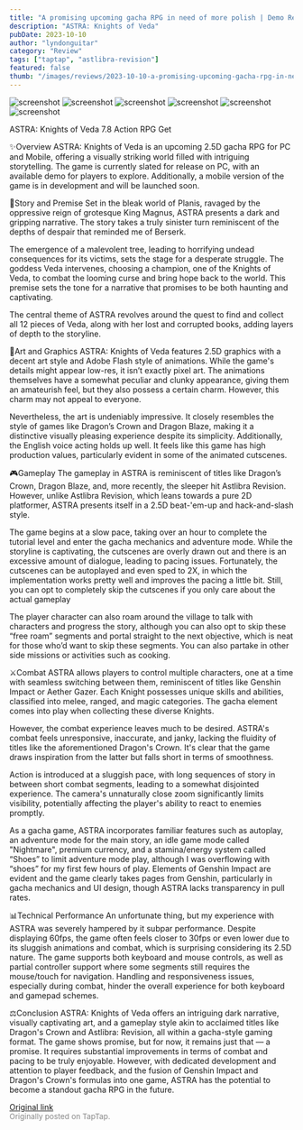 ```yaml
---
title: "A promising upcoming gacha RPG in need of more polish | Demo Review - ASTRA: Knights of Veda"
description: "ASTRA: Knights of Veda"
pubDate: 2023-10-10
author: "lyndonguitar"
category: "Review"
tags: ["taptap", "astlibra-revision"]
featured: false
thumb: "/images/reviews/2023-10-10-a-promising-upcoming-gacha-rpg-in-need-of-more-polish--demo-review---astra-knights-of-ved-0.avif"
---
```


<div class="gallery">
  <img src="/images/reviews/2023-10-10-a-promising-upcoming-gacha-rpg-in-need-of-more-polish--demo-review---astra-knights-of-ved-0.avif" alt="screenshot" />
  <img src="/images/reviews/2023-10-10-a-promising-upcoming-gacha-rpg-in-need-of-more-polish--demo-review---astra-knights-of-ved-1.avif" alt="screenshot" />
  <img src="/images/reviews/2023-10-10-a-promising-upcoming-gacha-rpg-in-need-of-more-polish--demo-review---astra-knights-of-ved-2.avif" alt="screenshot" />
  <img src="/images/reviews/2023-10-10-a-promising-upcoming-gacha-rpg-in-need-of-more-polish--demo-review---astra-knights-of-ved-3.avif" alt="screenshot" />
  <img src="/images/reviews/2023-10-10-a-promising-upcoming-gacha-rpg-in-need-of-more-polish--demo-review---astra-knights-of-ved-4.avif" alt="screenshot" />
  <img src="/images/reviews/2023-10-10-a-promising-upcoming-gacha-rpg-in-need-of-more-polish--demo-review---astra-knights-of-ved-5.avif" alt="screenshot" />
</div>

ASTRA: Knights of Veda
7.8
Action
RPG
Get

✨Overview
ASTRA: Knights of Veda is an upcoming 2.5D gacha RPG for PC and Mobile, offering a visually striking world filled with intriguing storytelling. The game is currently slated for release on PC, with an available demo for players to explore. Additionally, a mobile version of the game is in development and will be launched soon.

📖Story and Premise
Set in the bleak world of Planis, ravaged by the oppressive reign of grotesque King Magnus, ASTRA presents a dark and gripping narrative. The story takes a truly sinister turn reminiscent of the depths of despair that reminded me of Berserk.

The emergence of a malevolent tree, leading to horrifying undead consequences for its victims, sets the stage for a desperate struggle. The goddess Veda intervenes, choosing a champion, one of the Knights of Veda, to combat the looming curse and bring hope back to the world. This premise sets the tone for a narrative that promises to be both haunting and captivating.

The central theme of ASTRA revolves around the quest to find and collect all 12 pieces of Veda, along with her lost and corrupted books, adding layers of depth to the storyline.

🎨Art and Graphics
ASTRA: Knights of Veda features 2.5D graphics with a decent art style and Adobe Flash style of animations. While the game's details might appear low-res, it isn’t exactly pixel art. The animations themselves have a somewhat peculiar and clunky appearance, giving them an amateurish feel, but they also possess a certain charm. However, this charm may not appeal to everyone.

Nevertheless, the art is undeniably impressive. It closely resembles the style of games like Dragon’s Crown and Dragon Blaze, making it a distinctive visually pleasing experience despite its simplicity. Additionally, the English voice acting holds up well. It feels like this game has high production values, particularly evident in some of the animated cutscenes.

🎮Gameplay
The gameplay in ASTRA is reminiscent of titles like Dragon’s Crown, Dragon Blaze, and, more recently, the sleeper hit Astlibra Revision. However, unlike Astlibra Revision, which leans towards a pure 2D platformer, ASTRA presents itself in a 2.5D beat-'em-up and hack-and-slash style.

The game begins at a slow pace, taking over an hour to complete the tutorial level and enter the gacha mechanics and adventure mode. While the storyline is captivating, the cutscenes are overly drawn out and there is an excessive amount of dialogue, leading to pacing issues. Fortunately, the cutscenes can be autoplayed and even sped to 2X, in which the implementation works pretty well and improves the pacing a little bit. Still, you can opt to completely skip the cutscenes if you only care about the actual gameplay

The player character can also roam around the village to talk with characters and progress the story, although you can also opt to skip these “free roam” segments and portal straight to the next objective, which is neat for those who’d want to skip these segments. You can also partake in other side missions or activities such as cooking.

⚔️Combat
ASTRA allows players to control multiple characters, one at a time with seamless switching between them, reminiscent of titles like Genshin Impact or Aether Gazer. Each Knight possesses unique skills and abilities, classified into melee, ranged, and magic categories. The gacha element comes into play when collecting these diverse Knights.

However, the combat experience leaves much to be desired.  ASTRA's combat feels unresponsive, inaccurate, and janky, lacking the fluidity of titles like the aforementioned Dragon's Crown. It's clear that the game draws inspiration from the latter but falls short in terms of smoothness.

Action is introduced at a sluggish pace, with long sequences of story in between short combat segments, leading to a somewhat disjointed experience. The camera's unnaturally close zoom significantly limits visibility, potentially affecting the player's ability to react to enemies promptly. 

As a gacha game, ASTRA incorporates familiar features such as autoplay, an adventure mode for the main story, an idle game mode called "Nightmare", premium currency, and a stamina/energy system called “Shoes” to limit adventure mode play, although I was overflowing with “shoes” for my first few hours of play. Elements of Genshin Impact are evident and the game clearly takes pages from Genshin, particularly in gacha mechanics and UI design, though ASTRA lacks transparency in pull rates.

📊Technical Performance
An unfortunate thing, but my experience with ASTRA was severely hampered by it subpar performance. Despite displaying 60fps, the game often feels closer to 30fps or even lower due to its sluggish animations and combat, which is surprising considering its 2.5D nature. The game supports both keyboard and mouse controls, as well as partial controller support where some segments still requires the mouse/touch for navigation. Handling and responsiveness issues, especially during combat, hinder the overall experience for both keyboard and gamepad schemes.

⚖️Conclusion
ASTRA: Knights of Veda offers an intriguing dark narrative, visually captivating art, and a gameplay style akin to acclaimed titles like Dragon's Crown and Astlibra: Revision, all within a gacha-style gaming format. The game shows promise, but for now, it remains just that — a promise. It requires substantial improvements in terms of combat and pacing to be truly enjoyable. However, with dedicated development and attention to player feedback, and the fusion of Genshin Impact and Dragon's Crown's formulas into one game, ASTRA has the potential to become a standout gacha RPG in the future.

[Original link](https://www.taptap.io/post/6409697)<br><span style="font-size: 0.95em; color: #888;">Originally posted on TapTap.</span>
